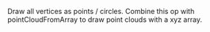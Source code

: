 Draw all vertices as points / circles. Combine this op with pointCloudFromArray to draw point clouds with a xyz array.